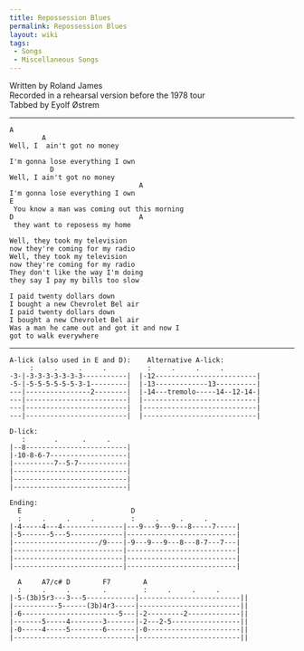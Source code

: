 ```yaml
---
title: Repossession Blues
permalink: Repossession Blues
layout: wiki
tags:
 - Songs
 - Miscellaneous Songs
---
```


Written by Roland James  
Recorded in a rehearsal version before the 1978 tour  
Tabbed by Eyolf Østrem

* * * * *

    A
            A
    Well, I  ain't got no money

    I'm gonna lose everything I own
              D
    Well, I ain't got no money
                                    A
    I'm gonna lose everything I own
    E
     You know a man was coming out this morning
    D                               A
     they want to reposess my home

    Well, they took my television
    now they're coming for my radio
    Well, they took my television
    now they're coming for my radio
    They don't like the way I'm doing
    they say I pay my bills too slow

    I paid twenty dollars down
    I bought a new Chevrolet Bel air
    I paid twenty dollars down
    I bought a new Chevrolet Bel air
    Was a man he came out and got it and now I
    got to walk everywhere

* * * * *

    A-lick (also used in E and D):    Alternative A-lick:
         :     .     .     .          :     .     .     .
    -3-|-3-3-3-3-3-3-3-----------|  |-12-------------------------|
    -5-|-5-5-5-5-5-5-3-1---------|  |-13-------------13----------|
    ---|----------------2--------|  |-14---tremolo-----14--12-14-|
    ---|-------------------------|  |----------------------------|
    ---|-------------------------|  |----------------------------|
    ---|-------------------------|  |----------------------------|

    D-lick:
       :       .      .     .
    |--8-------------------------|
    |-10-8-6-7-------------------|
    |----------7--5-7------------|
    |----------------------------|
    |----------------------------|
    |----------------------------|

    Ending:
      E                           D
      :     .     .     .         :     .     .     .
    |-4-----4---4---------------|---9---9---9---8-----7-----|
    |-5-------5---5-------------|---------------------------|
    |---------------------/9----|-9---9---9---8---8-7---7---|
    |---------------------------|---------------------------|
    |---------------------------|---------------------------|
    |---------------------------|---------------------------|

      A     A7/c# D        F7        A
      :     .     .        .         :     .     .     .
    |-5-(3b)5r3---3---5------------|-------------------------||
    |-----------5------(3b)4r3-----|-------------------------||
    |-6------------------------5---|-2---------2-------------||
    |-------5-----4--------3-------|-2---2-5-----------------||
    |-0-----4-----5--------6-------|-0-----------------------||
    |------------------------------|-------------------------||
